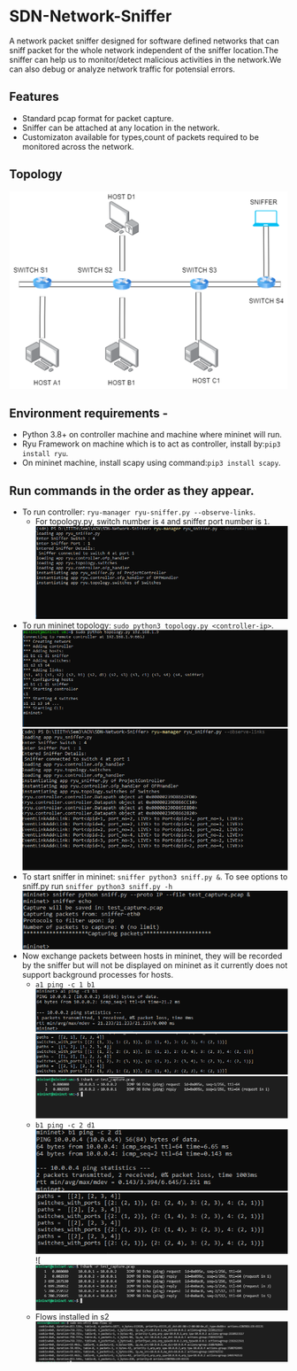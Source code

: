 # SDN-Network-Sniffer
A network packet sniffer designed for software defined networks that can sniff packet for the whole network independent of the sniffer location.The sniffer can help us to monitor/detect malicious activities in the network.We can also debug or analyze network traffic for potensial errors.

## Features
- Standard pcap format for packet capture.
- Sniffer can be attached at any location in the network.
- Customizaton available for types,count of packets required to be monitored across the network.

## Topology
![Topology](screenshots/topology.png)

<!-- Order of screenshots -
* screenshots/ryu_start.PNG
* screenshots/starting_mininet.PNG
* screenshots/ryu_after_mininet_start.PNG
* screenshots/starting_sniffer.PNG
* screenshots/ping_a1_b1.PNG
* screenshots/ryu_after_ping_a1_b1.PNG
* screenshots/capture_after_ping_a1_b1.PNG
* screenshots/ping_b1_d1.PNG
* screenshots/ryu_after_ping_b1_d1.PNG
* screenshots/capture_after_ping_b1_d1.PNG
* screenshots/s2_flows.PNG -->

## Environment requirements -
* Python 3.8+ on controller machine and machine where mininet will run.
* Ryu Framework on machine which is to act as controller, install by:`pip3 install ryu`.
* On mininet machine, install scapy using command:`pip3 install scapy`.

## Run commands in the order as they appear.
* To run controller: `ryu-manager ryu-sniffer.py --observe-links`.
    * For topology.py, switch number is `4` and sniffer port number is `1`.
    ![ryu-start](screenshots/ryu_start.PNG)
* To run mininet topology: `sudo python3 topology.py <controller-ip>`.
    ![mininet-start](screenshots/starting_mininet.PNG)
    ![ryu-after-mininet-start](screenshots/ryu_after_mininet_start.PNG)
* To start sniffer in mininet: `sniffer python3 sniff.py &`. To see options to sniff.py run `sniffer python3 sniff.py -h`
    ![sniffer-start](screenshots/starting_sniffer.PNG)
* Now exchange packets between hosts in mininet, they will be recorded by the sniffer but will not be displayed on mininet as it currently does not support background processes for hosts. 
    * `a1 ping -c 1 b1` <br>
    ![ping-a1-b1](screenshots/ping_a1_b1.PNG)
    ![ryu-after-ping-a1-b1](screenshots/ryu_after_ping_a1_b1.PNG)
    ![packet-capture](screenshots/capture_after_ping_a1_b1.PNG)
    * `b1 ping -c 2 d1` <br>
    ![ping-a1-b1](screenshots/ping_b1_d1.PNG)
    ![ryu-after-ping-b1-d1](screenshots/ryu_after_ping_b1_d1.PNG)
    ![![packet-capture](screenshots/capture_after_ping_b1_d1.PNG)
    * Flows installed in s2
    ![s2-flows](screenshots/s2_flows.PNG)
